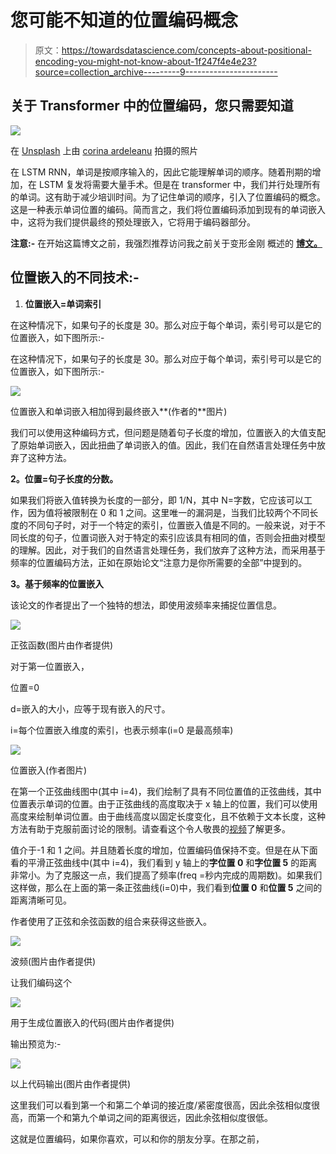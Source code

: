 # 您可能不知道的位置编码概念

> 原文：<https://towardsdatascience.com/concepts-about-positional-encoding-you-might-not-know-about-1f247f4e4e23?source=collection_archive---------9----------------------->

## 关于 Transformer 中的位置编码，您只需要知道

![](img/29d42912af2138101be569854eb2954a.png)

在 [Unsplash](https://unsplash.com/s/visual/738f86ea-52ed-4701-9cca-9f8198fa1674?utm_source=unsplash&utm_medium=referral&utm_content=creditCopyText) 上由 [corina ardeleanu](https://unsplash.com/@corina?utm_source=unsplash&utm_medium=referral&utm_content=creditCopyText) 拍摄的照片

在 LSTM RNN，单词是按顺序输入的，因此它能理解单词的顺序。随着刑期的增加，在 LSTM 复发将需要大量手术。但是在 transformer 中，我们并行处理所有的单词。这有助于减少培训时间。为了记住单词的顺序，引入了位置编码的概念。这是一种表示单词位置的编码。简而言之，我们将位置编码添加到现有的单词嵌入中，这将为我们提供最终的预处理嵌入，它将用于编码器部分。

**注意:-** 在开始这篇博文之前，我强烈推荐访问我之前关于变形金刚 概述的 [**博文。**](/transformers-you-just-need-attention-f3775734c0da)

## 位置嵌入的不同技术:-

1.  **位置嵌入=单词索引**

在这种情况下，如果句子的长度是 30。那么对应于每个单词，索引号可以是它的位置嵌入，如下图所示:-

在这种情况下，如果句子的长度是 30。那么对应于每个单词，索引号可以是它的位置嵌入，如下图所示:-

![](img/461474c5ba7eac6b08142357c15a8f2c.png)

位置嵌入和单词嵌入相加得到最终嵌入**(作者的**图片)

我们可以使用这种编码方式，但问题是随着句子长度的增加，位置嵌入的大值支配了原始单词嵌入，因此扭曲了单词嵌入的值。因此，我们在自然语言处理任务中放弃了这种方法。

**2。位置=句子长度的分数。**

如果我们将嵌入值转换为长度的一部分，即 1/N，其中 N=字数，它应该可以工作，因为值将被限制在 0 和 1 之间。这里唯一的漏洞是，当我们比较两个不同长度的不同句子时，对于一个特定的索引，位置嵌入值是不同的。一般来说，对于不同长度的句子，位置词嵌入对于特定的索引应该具有相同的值，否则会扭曲对模型的理解。因此，对于我们的自然语言处理任务，我们放弃了这种方法，而采用基于频率的位置编码方法，正如在原始论文“注意力是你所需要的全部”中提到的。

**3。基于频率的位置嵌入**

该论文的作者提出了一个独特的想法，即使用波频率来捕捉位置信息。

![](img/568605065c1ced1757dd0d60a6725b27.png)

正弦函数(图片由作者提供)

对于第一位置嵌入，

位置=0

d=嵌入的大小，应等于现有嵌入的尺寸。

i=每个位置嵌入维度的索引，也表示频率(i=0 是最高频率)

![](img/130a050cd76e1049e8dce792daaffd4e.png)

位置嵌入(作者图片)

在第一个正弦曲线图中(其中 i=4)，我们绘制了具有不同位置值的正弦曲线，其中位置表示单词的位置。由于正弦曲线的高度取决于 x 轴上的位置，我们可以使用高度来绘制单词位置。由于曲线高度以固定长度变化，且不依赖于文本长度，这种方法有助于克服前面讨论的限制。请查看这个令人敬畏的[视频](https://www.youtube.com/watch?v=dichIcUZfOw&t=606s)了解更多。

值介于-1 和 1 之间。并且随着长度的增加，位置编码值保持不变。但是在从下面看的平滑正弦曲线中(其中 i=4)，我们看到 y 轴上的**字位置 0** 和**字位置 5** 的距离非常小。为了克服这一点，我们提高了频率(freq =秒内完成的周期数)。如果我们这样做，那么在上面的第一条正弦曲线(i=0)中，我们看到**位置 0** 和**位置 5** 之间的距离清晰可见。

作者使用了正弦和余弦函数的组合来获得这些嵌入。

![](img/7235eaba4aeb1827ba7659640eaa5a58.png)

波频(图片由作者提供)

让我们编码这个

![](img/f7db772f9b7643d3cc03b2cba4229814.png)

用于生成位置嵌入的代码(图片由作者提供)

输出预览为:-

![](img/512ae4ca6c4e7ea6cac14dbadc2f93fd.png)

以上代码输出(图片由作者提供)

这里我们可以看到第一个和第二个单词的接近度/紧密度很高，因此余弦相似度很高，而第一个和第九个单词之间的距离很远，因此余弦相似度很低。

这就是位置编码，如果你喜欢，可以和你的朋友分享。在那之前，
